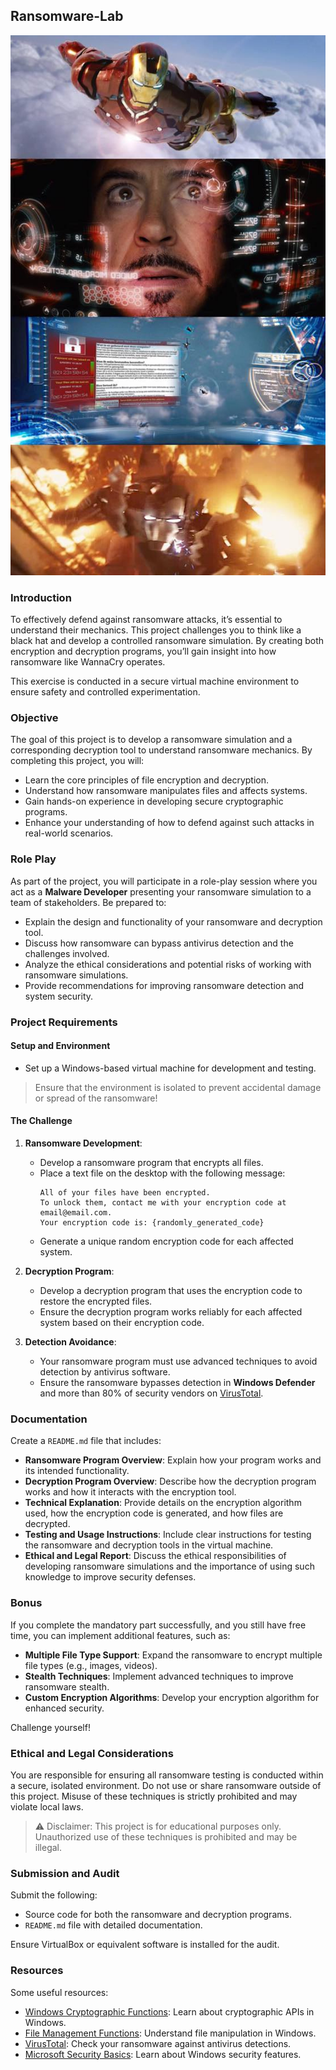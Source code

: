## Ransomware-Lab

<center>
<img src="pictures/ransomware-lab.jpg" style="width: 560px; height: auto;">
</center>

### Introduction

To effectively defend against ransomware attacks, it’s essential to understand their mechanics. This project challenges you to think like a black hat and develop a controlled ransomware simulation. By creating both encryption and decryption programs, you’ll gain insight into how ransomware like WannaCry operates.

This exercise is conducted in a secure virtual machine environment to ensure safety and controlled experimentation.

### Objective

The goal of this project is to develop a ransomware simulation and a corresponding decryption tool to understand ransomware mechanics. By completing this project, you will:

- Learn the core principles of file encryption and decryption.
- Understand how ransomware manipulates files and affects systems.
- Gain hands-on experience in developing secure cryptographic programs.
- Enhance your understanding of how to defend against such attacks in real-world scenarios.

### Role Play

As part of the project, you will participate in a role-play session where you act as a **Malware Developer** presenting your ransomware simulation to a team of stakeholders. Be prepared to:

- Explain the design and functionality of your ransomware and decryption tool.
- Discuss how ransomware can bypass antivirus detection and the challenges involved.
- Analyze the ethical considerations and potential risks of working with ransomware simulations.
- Provide recommendations for improving ransomware detection and system security.

### Project Requirements

#### Setup and Environment

- Set up a Windows-based virtual machine for development and testing.

> Ensure that the environment is isolated to prevent accidental damage or spread of the ransomware!

#### The Challenge

1. **Ransomware Development**:

   - Develop a ransomware program that encrypts all files.
   - Place a text file on the desktop with the following message:
     ```
     All of your files have been encrypted.
     To unlock them, contact me with your encryption code at email@email.com.
     Your encryption code is: {randomly_generated_code}
     ```
   - Generate a unique random encryption code for each affected system.

2. **Decryption Program**:

   - Develop a decryption program that uses the encryption code to restore the encrypted files.
   - Ensure the decryption program works reliably for each affected system based on their encryption code.

3. **Detection Avoidance**:
   - Your ransomware program must use advanced techniques to avoid detection by antivirus software.
   - Ensure the ransomware bypasses detection in **Windows Defender** and more than 80% of security vendors on [VirusTotal](https://www.virustotal.com/).

### Documentation

Create a `README.md` file that includes:

- **Ransomware Program Overview**: Explain how your program works and its intended functionality.
- **Decryption Program Overview**: Describe how the decryption program works and how it interacts with the encryption tool.
- **Technical Explanation**: Provide details on the encryption algorithm used, how the encryption code is generated, and how files are decrypted.
- **Testing and Usage Instructions**: Include clear instructions for testing the ransomware and decryption tools in the virtual machine.
- **Ethical and Legal Report**: Discuss the ethical responsibilities of developing ransomware simulations and the importance of using such knowledge to improve security defenses.

### Bonus

If you complete the mandatory part successfully, and you still have free time, you can implement additional features, such as:

- **Multiple File Type Support**: Expand the ransomware to encrypt multiple file types (e.g., images, videos).
- **Stealth Techniques**: Implement advanced techniques to improve ransomware stealth.
- **Custom Encryption Algorithms**: Develop your encryption algorithm for enhanced security.

Challenge yourself!

### Ethical and Legal Considerations

You are responsible for ensuring all ransomware testing is conducted within a secure, isolated environment. Do not use or share ransomware outside of this project. Misuse of these techniques is strictly prohibited and may violate local laws.

> ⚠️ Disclaimer: This project is for educational purposes only. Unauthorized use of these techniques is prohibited and may be illegal.

### Submission and Audit

Submit the following:

- Source code for both the ransomware and decryption programs.
- `README.md` file with detailed documentation.

Ensure VirtualBox or equivalent software is installed for the audit.

### Resources

Some useful resources:

- [Windows Cryptographic Functions](https://docs.microsoft.com/en-us/windows/win32/api/bcrypt/): Learn about cryptographic APIs in Windows.
- [File Management Functions](https://docs.microsoft.com/en-us/windows/win32/fileio/file-management-functions): Understand file manipulation in Windows.
- [VirusTotal](https://www.virustotal.com/): Check your ransomware against antivirus detections.
- [Microsoft Security Basics](https://docs.microsoft.com/en-us/windows/security/): Learn about Windows security features.
